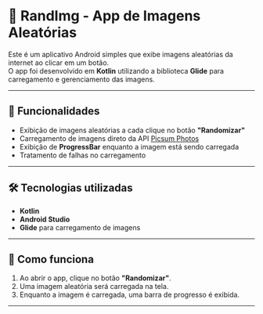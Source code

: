 # 📸 RandImg - App de Imagens Aleatórias

Este é um aplicativo Android simples que exibe imagens aleatórias da internet ao clicar em um botão.  
O app foi desenvolvido em **Kotlin** utilizando a biblioteca **Glide** para carregamento e gerenciamento das imagens.

---

##  🚀 Funcionalidades
- Exibição de imagens aleatórias a cada clique no botão **"Randomizar"**  
- Carregamento de imagens direto da API [Picsum Photos](https://picsum.photos/)  
- Exibição de **ProgressBar** enquanto a imagem está sendo carregada  
- Tratamento de falhas no carregamento

---

## 🛠️ Tecnologias utilizadas
- **Kotlin**  
- **Android Studio**  
- **Glide** para carregamento de imagens  

---

## 📱 Como funciona
1. Ao abrir o app, clique no botão **"Randomizar"**.  
2. Uma imagem aleatória será carregada na tela.  
3. Enquanto a imagem é carregada, uma barra de progresso é exibida.  

---
